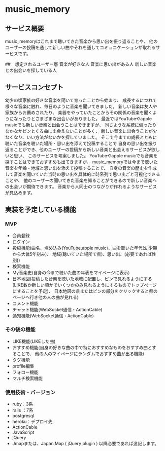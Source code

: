 # music_memory

## サービス概要
music_memoryはこれまで聴いてきた音楽から思い出を振り返ることや、
他のユーザーの投稿を通して新しい曲やそれを通してコミュニケーションが取れるサービスです。

##　想定されるユーザー層
音楽が好きな人
音楽に思い出がある人
新しい音楽との出会いを探している人

## サービスコンセプト
幼少の頃家族の好きな音楽を聞いて育ったことから始まり、
成長するにつれて様々な音楽に触れ、毎日のように音楽を聞いてきました。
新しい音楽は友人や家族からお薦めされたり、
楽器をやっていたことからその関係の音楽を聞くようになったりとさまざまな出会いがありました。
最近ではYouTubeやapple musicでも新しい音楽と出会うことはできますが、
同じような系統に偏ったりなかなかピンとくる曲に出会えないことが多く、
新しい音楽に出会うことが少なくなり、いい方法がないかを探していました。
そこで今までの成長とともに聴いた音楽を聴いた場所・思い出を添えて投稿することで
自身の思い出を振り返ることができ、他のユーザーの投稿から新しい音楽と出会えるサービスが欲しいと思い、
このサービスを考案しました。
YouTubeやapple musicでも音楽を探すことはできておすすめも出てきますが、
music_memoryでは今まで聴いた音楽を年齢・地域と思い出を添えて投稿することで、
自身の音楽の歴史を作成して音楽を聞いていた当時の思い出を具体的に時系列で思い出ごと可視化できることや、
他のユーザーの聞いてきた音楽を知ることができるので新しい音楽への出会いが期待できます。
音楽から人同士のつながりが作れるようなサービスが見込めます。

## 実装を予定している機能
### MVP
* 会員登録
* ログイン
* 投稿機能(曲名、埋め込み(YouTube,apple music)、曲を聴いた年代(幼少期から大体5年刻み)、
  地域(聴いていた場所で県)、思い出、(必要であれば性別))
* 検索機能
* My音楽史(自身の今まで聴いた曲の年表をマイページに表示)
* 日本地図(投稿した音楽を聴いた地域に配置し、ピンで見れるようにする(LIKE数か新しい順かでいくつかのみ見れるようにするものでトップページにすることを予定)、
  日本地図の県またはピンの部分をクリックすると県のページへ行き他の人の曲が見れる)
* コメント機能
* チャット機能(WebSocket通信・ActionCable)
* 通知機能(WebSocket通信・ActionCable)

### その後の機能
* LIKE機能(LIKEした曲)
* おすすめ機能(自身の好きな曲の中で特におすすめなものをおすすめ曲とすることで、
  他の人のマイページにランダムでおすすめ曲が出る機能)
* タグ機能
* profile編集
* フォロー機能
* マルチ検索機能

### 使用技術・バージョン
- ruby：3系
- rails ：7系
- postgresql
- heroku：デプロイ先
- ActionCable
- JavaScript
- jQuery
- Jmapまたは、Japan Map ( jQuery plugin )
以降必要であれば追記します。